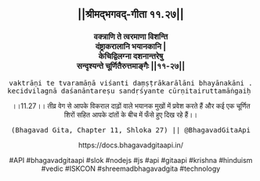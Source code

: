 <center><h2>||श्रीमद्‍भगवद्‍-गीता ११.२७||</h2>
<h3>वक्त्राणि ते त्वरमाणा विशन्ति<br/>दंष्ट्राकरालानि भयानकानि |<br/>केचिद्विलग्ना दशनान्तरेषु<br/>सन्दृश्यन्ते चूर्णितैरुत्तमाङ्गैः ||११-२७||</h3>
<pre>vaktrāṇi te tvaramāṇā viśanti daṃṣṭrākarālāni bhayānakāni .<br/>kecidvilagnā daśanāntareṣu sandṛśyante cūrṇitairuttamāṅgaiḥ ||11-27||</pre>
<p>।।11.27।। तीव्र वेग से आपके विकराल दाढ़ों वाले भयानक मुखों में प्रवेश करते हैं और कई एक चूर्णित शिरों सहित आपके दांतों के बीच में फँसे हुए दिख रहे हैं।।</p>
<pre>(Bhagavad Gita, Chapter 11, Shloka 27) || @BhagavadGitaApi</pre><p>https://docs.bhagavadgitaapi.in/</p><p>#API #bhagavadgitaapi #slok #nodejs #js #api #gitaapi #krishna #hinduism #vedic #ISKCON #shreemadbhagavadgita #technology</p></center>